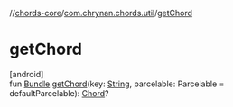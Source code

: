 //[chords-core](../../index.md)/[com.chrynan.chords.util](index.md)/[getChord](get-chord.md)

# getChord

[android]\
fun [Bundle](https://developer.android.com/reference/kotlin/android/os/Bundle.html).[getChord](get-chord.md)(key: [String](https://kotlinlang.org/api/latest/jvm/stdlib/kotlin/-string/index.html), parcelable: Parcelable = defaultParcelable): [Chord](../../../chords-core/chords-core/com.chrynan.chords.model/-chord/index.md)?

